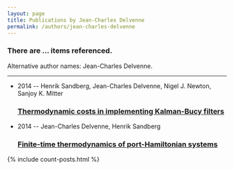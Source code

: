 ```yaml
---
layout: page
title: Publications by Jean-Charles Delvenne
permalink: /authors/jean-charles-delvenne
---
```


<h3 id="number-posts">There are ... items referenced.</h3>
<p id='info-authors'>Alternative author names: Jean-Charles Delvenne.</p>
<hr />
<ul class="post-list">
<li><span class='post-meta'>2014 -- Henrik Sandberg, Jean-Charles Delvenne, Nigel J. Newton, Sanjoy K. Mitter</span><h3><a class='post-link' href="{{ site.baseurl }}/thermodynamic-costs-in-implementing-kalman-bucy-filters">Thermodynamic costs in implementing Kalman-Bucy filters</a></h3></li>
<li><span class='post-meta'>2014 -- Jean-Charles Delvenne, Henrik Sandberg</span><h3><a class='post-link' href="{{ site.baseurl }}/finite-time-thermodynamics-of-port-hamiltonian-systems">Finite-time thermodynamics of port-Hamiltonian systems</a></h3></li>

</ul>
{% include count-posts.html %}
